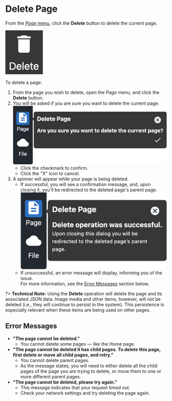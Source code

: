 # Delete Page

From the [_Page_ menu](../), click the **Delete** button to delete the current page.

![Delete Page icon](./assets/PageDeleteIcon.jpg ':size=60')

To delete a page:

01. From the page you wish to delete, open the _Page_ menu, and click the **Delete** button.
01. You will be asked if you are sure you want to delete the current page.  
    ![Delete Page - Are you sure you want to delete the current page?](./assets/PageDeletePage.jpg
    ':size=65%')
    * Click the checkmark to confirm.
    * Click the "X" icon to cancel.
01. A spinner will appear while your page is being deleted.
    * If successful, you will see a confirmation message, and, upon closing it, you'll be redirected
      to the deleted page's parent page.  
      ![Delete operation was successful](./assets/PageDeleteOperationSuccessful.jpg ':size=50%')
    * If unsuccessful, an error message will display, informing you of the issue.  
      For more information, see the [Error Messages](#error-messages) section below.

?> **Technical Note:** Using the **Delete** operation will delete the page and its associated JSON
data. Image media and other items, however, will _not_ be deleted (i.e., they will continue to
persist in the system). This persistence is especially relevant when these items are being used on
other pages.

## Error Messages

* **"The page cannot be deleted."**
  * You cannot delete some pages — like the Home page.
* **"The page cannot be deleted it has child pages. To delete this page, first delete or move all
  child pages, and retry."**
  * You cannot delete parent pages.
  * As the message states, you will need to either delete all the child pages of the page you are
    trying to delete, or move them to one or more different parent pages.
* **"The page cannot be deleted, please try again."**
  * This message indicates that your request timed out.
  * Check your network settings and try deleting the page again.
